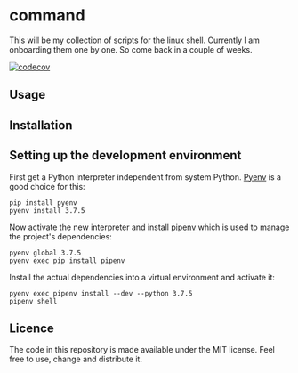 # command

This will be my collection of scripts for the linux shell. Currently I am onboarding them one by one. So come back in a couple of weeks.

[![codecov](https://codecov.io/gh/chr1st1ank/command/branch/master/graph/badge.svg)](https://codecov.io/gh/chr1st1ank/command)

## Usage

## Installation

## Setting up the development environment

First get a Python interpreter independent from system Python. [Pyenv](https://github.com/pyenv/pyenv) 
is a good choice for this:

    pip install pyenv
    pyenv install 3.7.5
    
Now activate the new interpreter and install [pipenv](https://github.com/pypa/pipenv) which is used to manage the 
project's dependencies:

    pyenv global 3.7.5
    pyenv exec pip install pipenv
    
Install the actual dependencies into a virtual environment and activate it:    
    
    pyenv exec pipenv install --dev --python 3.7.5
    pipenv shell

## Licence

The code in this repository is made available under the MIT license. Feel free to use, change and distribute it.
